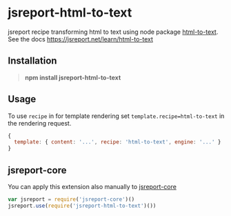 # jsreport-html-to-text

jsreport recipe transforming html to text using node package [html-to-text](https://github.com/werk85/node-html-to-text). See the docs https://jsreport.net/learn/html-to-text 

## Installation

> **npm install jsreport-html-to-text**

## Usage
To use `recipe` in for template rendering set `template.recipe=html-to-text` in the rendering request.

```js
{
  template: { content: '...', recipe: 'html-to-text', engine: '...' }
}
```

## jsreport-core
You can apply this extension also manually to [jsreport-core](https://github.com/jsreport/jsreport-core)

```js
var jsreport = require('jsreport-core')()
jsreport.use(require('jsreport-html-to-text')())
```
